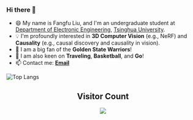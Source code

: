 ### Hi there 👋

<!--
**liuff19/liuff19** is a ✨ _special_ ✨ repository because its `README.md` (this file) appears on your GitHub profile.

Here are some ideas to get you started:

- 🔭 I’m currently working on ...
- 🌱 I’m currently learning ...
- 👯 I’m looking to collaborate on ...
- 🤔 I’m looking for help with ...
- 💬 Ask me about ...
- 📫 How to reach me: ...
- 😄 Pronouns: ...
- ⚡ Fun fact: ...
-->

+ 😄 My name is Fangfu Liu, and I'm an undergraduate student at [Department of Electronic Engineering](https://www.ee.tsinghua.edu.cn/en/), [Tsinghua University](https://www.tsinghua.edu.cn/en/). 
+ 💡 I'm profoundly interested in **3D Computer Vision** (e.g., NeRF) and **Causality** (e.g., causal discovery and causality in vision).
+ 🏀 I am a big fan of the **Golden State Warriors**!
+ 🌱 I am also keen on **Traveling**, **Basketball**, and **Go**!
+ 📫 Contact me: [**Email**](mailto:fangfu19@gmail.com)

![Top Langs](https://github-readme-stats.vercel.app/api/top-langs/?username=liuff19&layout=compact&theme=aura)

<!-- ![Fangfu's GitHub stats](https://github-readme-stats.vercel.app/api?username=liuff19&show_icons=true&theme=aura) -->

## <center> Visitor Count
<p align="center"> 
  <img src="https://profile-counter.glitch.me/liuff19/count.svg" />
</p>
